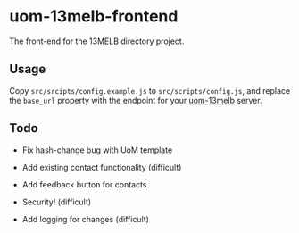 # uom-13melb-frontend

The front-end for the 13MELB directory project.

## Usage

Copy `src/srcipts/config.example.js` to `src/scripts/config.js`, and replace the `base_url` property with the endpoint for your [uom-13melb](https://github.com/vly/uom-13melb) server.

## Todo

- Fix hash-change bug with UoM template
- Add existing contact functionality (difficult)
- Add feedback button for contacts

- Security! (difficult)
- Add logging for changes (difficult)